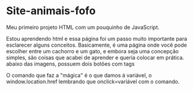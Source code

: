 # Site-animais-fofo
Meu primeiro projeto HTML com um pouquinho de JavaScript.

Estou aprendendo html e essa página foi um passo muito importante para esclarecer alguns conceitos.
Basicamente, é uma página onde você pode escolher entre um cachorro e um gato, e embora seja uma concepção simples, são coisas que acabei de aprender e queria colocar em prática.
abaixo das imagens, possuem dois botões com tags <script> simples, onde ao clicar, você é redirecionado a outra página.

- O arquivo "container.html" é a página que leva às outras páginas.

Anotação para o eu do futuro e colegas bucando conhecimento: os valores na tag de abertura do botão precisam ser
- <button onclick="variável p/definir a ação()"> Texto </button>
No caso do meu projeto, eu usei algumas facilidades do bootstrap, que me permitiu deixa-lo "decorado":
class="bnt bnt-primary mt-3"    - o bnt indica que é um botão.  - o bnt-primary decide a cor (poderia ser danger, secondary, success, info, warning.....) - O mt, se não me engano, define o tamanho da borda.
   ficando assim: <button onclick="variável()" class="bnt btn-primary my-3"> ....
  
  
- Recorde-mos agora a variável definida para a ação do onclick. Logo em seguida da tag button, abre-se uma tag <script> onde definiremos o comando que ao clicar, nos direcionará às outras páginas.
Fica mais ou menos assim:
<script>
  function variavel(){
    window.location.href="link da outra página ou endereço do arquivo html da outra página";
  }
</script>

O comando que faz a "mágica" é o que damos á variável, o window.location.href
lembrando que onclick=variável com o comando.
